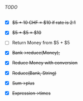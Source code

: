 ###### TODO
- [x] ~~$5 + 10 CHF = $10 if rate is 2:1~~
- [x] ~~$5 + $5 = $10~~
- [ ] Return Money from $5 + $5
- [x] ~~Bank-\>reduce(Money);~~
- [x] ~~Reduce Money with conversion~~
- [x] ~~Reduce(Bank, String)~~
- [x] ~~Sum-\>plus~~
- [x] ~~Expression-\>times~~

